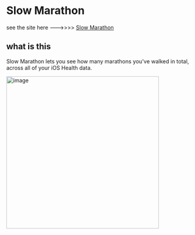 # Slow Marathon

see the site here --->>>> [Slow Marathon](https://slowmarathon.greg.technology/)

## what is this

Slow Marathon lets you see how many marathons you've walked in total, across all of your iOS Health data.

<img width="400px" alt="image" src="https://github.com/gregsadetsky/slowmarathon/assets/1017304/cf6f1c07-6eb1-419c-960a-1a21da748114">
